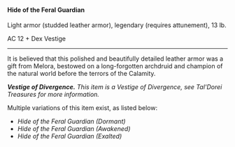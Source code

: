 #### Hide of the Feral Guardian

Light armor (studded leather armor), legendary (requires attunement), 13 lb.

AC 12 + Dex Vestige

---

It is believed that this polished and beautifully detailed leather armor was a gift from Melora, bestowed on a long-forgotten archdruid and champion of the natural world before the terrors of the Calamity.

***Vestige of Divergence.*** *This item is a Vestige of Divergence, see *Tal'Dorei Treasures* for more information.*

Multiple variations of this item exist, as listed below:

- *Hide of the Feral Guardian (Dormant)*
- *Hide of the Feral Guardian (Awakened)*
- *Hide of the Feral Guardian (Exalted)*